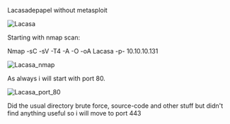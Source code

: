 Lacasadepapel without metasploit

![Lacasa](https://user-images.githubusercontent.com/55708909/91628482-c3c91180-e9dd-11ea-84fe-8b50974c2241.png)

Starting with nmap scan:

Nmap -sC -sV -T4 -A -O -oA Lacasa -p- 10.10.10.131

![Lacasa_nmap](https://user-images.githubusercontent.com/55708909/91628523-2d492000-e9de-11ea-9655-a39daca4d6df.png)

As always i will start with port 80.

![Lacasa_port_80](https://user-images.githubusercontent.com/55708909/91628586-c5470980-e9de-11ea-88fa-0440396a0801.png)

Did the usual directory brute force, source-code and other stuff but didn't find anything useful so i will move to port 443






